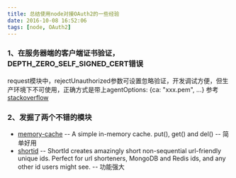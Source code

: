 ```yaml
---
title: 总结使用node对接OAuth2的一些经验
date: 2016-10-08 16:52:06
tags: [node, OAuth2]
---
```


### 1、在服务器端的客户端证书验证，DEPTH_ZERO_SELF_SIGNED_CERT错误
request模块中，rejectUnauthorized参数可设置忽略验证，开发调试方便，但生产环境下不可使用，正确方式是带上agentOptions: {ca: "xxx.pem", ...}
参考[stackoverflow](http://stackoverflow.com/questions/23601989/client-certificate-validation-on-server-side-depth-zero-self-signed-cert-error)

### 2、发掘了两个不错的模块
- [memory-cache](https://github.com/ptarjan/node-cache)
-- A simple in-memory cache. put(), get() and del()
-- 简单好用
- [shortid](https://github.com/dylang/shortid)
-- ShortId creates amazingly short non-sequential url-friendly unique ids. Perfect for url shorteners, MongoDB and Redis ids, and any other id users might see.
-- 功能强大